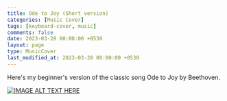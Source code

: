 ```yaml
--- 
title: Ode to Joy (Short version)
categories: [Music Cover]
tags: [keyboard-cover, music]
comments: false
date: 2023-03-28 00:00:00 +0530
layout: page
type: MusicCover
last_modified_at: 2023-03-28 00:00:00 +0530
---
```


Here's my beginner's version of the classic song Ode to Joy by Beethoven.

[![IMAGE ALT TEXT HERE](https://img.youtube.com/vi/yNwC4E_Pshc/0.jpg)](https://youtube.com/shorts/yNwC4E_Pshc)
